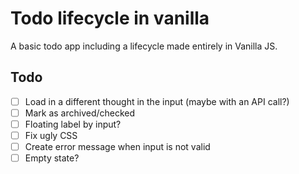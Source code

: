 # Todo lifecycle in vanilla
A basic todo app including a lifecycle made entirely in Vanilla JS.

## Todo

- [ ] Load in a different thought in the input (maybe with an API call?)
- [ ] Mark as archived/checked
- [ ] Floating label by input?
- [ ] Fix ugly CSS
- [ ] Create error message when input is not valid
- [ ] Empty state?